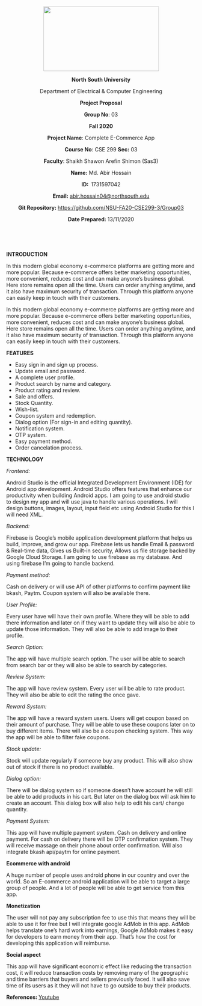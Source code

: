 <p style="text-align: center;">&nbsp;</p>
<p style="text-align: center;">&nbsp;</p>
<p align="center"><strong><img src="https://media.dhakatribune.com/uploads/2016/11/nsulogo.jpg" alt="" width="307" height="172" /></strong></p>
<p align="center"><strong>North South University</strong></p>
<p align="center">Department of Electrical &amp; Computer Engineering</p>
<p align="center"><strong>Project Proposal</strong></p>
<p align="center"><strong>Group No</strong>: 03</p>
<p align="center"><strong>Fall 2020</strong></p>
<p align="center"><strong>Project Name</strong>: Complete E-Commerce App </p>
<p align="center"><strong>Course No</strong>: CSE 299 <strong>Sec</strong><strong>:</strong> 03</p>
<p align="center"><strong>Faculty</strong>: Shaikh Shawon Arefin Shimon (Sas3)</p>
<p align="center"><strong>Name</strong><strong>:</strong> Md. Abir Hossain </p>
<p align="center"><strong>ID</strong><strong>:&nbsp; </strong>1731597042</p>
<p align="center"><strong>Email</strong><strong>:</strong> <a href="mailto:abir.hossain04@northsouth.edu"> abir.hossain04@northsouth.edu </a></p>
<p align="center"><strong>Git Repository</strong><strong>: </strong><a href="https://github.com/NSU-FA20-CSE299-3/Group03">https://github.com/NSU-FA20-CSE299-3/Group03</a></p>
<p align="center"><strong>Date Prepared</strong><strong>: </strong>13/11/2020</p>
<p><strong>&nbsp;</strong></p>
<p><strong>&nbsp;</strong></p>

<p><strong>INTRODUCTION</strong></p>
<p>In this modern global economy e-commerce platforms are getting more and more popular. Because e-commerce offers better marketing opportunities, more convenient, reduces cost and can make anyone’s business global. Here store remains open all the time. Users can order anything anytime, and it also have maximum security of transaction. Through this platform anyone can easily keep in touch with their customers. </p>
<p>In this modern global economy e-commerce platforms are getting more and more popular. Because e-commerce offers better marketing opportunities, more convenient, reduces cost and can make anyone’s business global. Here store remains open all the time. Users can order anything anytime, and it also have maximum security of transaction. Through this platform anyone can easily keep in touch with their customers. </p>

<p><strong>FEATURES</strong></p>
<ul>
<li>Easy sign in and sign up process.</li>
<li>Update email and password.</li>
<li>A complete user profile.</li>
<li>Product search by name and category.</li>
<li>Product rating and review.</li>
<li>Sale and offers.</li>
<li>Stock Quantity.</li>
<li>Wish-list.</li>
<li>Coupon system and redemption.</li>
<li>Dialog option (For sign-in and editing quantity).</li>
<li>Notification system.</li>
<li>OTP system.</li>
<li>Easy payment method.</li>
<li>Order cancelation process.</li>
</ul>

<p><strong>TECHNOLOGY</strong></p>

<p><em>Frontend: </em></p>
<p>Android Studio is the official Integrated Development Environment (IDE) for Android app development. Android Studio offers features that enhance our productivity when building Android apps. I am going to use android studio to design my app and will use java to handle various operations. I will design buttons, images, layout, input field etc using Android Studio for this I will need XML.</p>

<p><em>Backend: </em></p>
<p>Firebase is Google’s mobile application development platform that helps us build, improve, and grow our app. Firebase lets us handle Email & password & Real-time data, Gives us Built-in security, Allows us file storage backed by Google Cloud Storage. I am going to use firebase as my database. And using firebase I’m going to handle backend.</p>

<p><em>Payment method: </em></p>
<p>Cash on delivery or will use API of other platforms to confirm payment like bkash, Paytm. Coupon system will also be available there.</p>

<p><em>User Profile: </em></p>
<p>Every user have will have their own profile. Where they will be able to add there information and later on if they want to update they will also be able to update those information.  They will also be able to add image to their profile.</p>

<p><em>Search Option: </em></p>
<p>The app will have multiple search option. The user will be able to search from search bar or they will also be able to search by categories.</p>

<p><em>Review System: </em></p>
<p>The app will have review system. Every user will be able to rate product. They will also be able to edit the rating the once gave.</p>

<p><em>Reward System: </em></p>
<p>The app will have a reward system users. Users will get coupon based on their amount of purchase. They will be able to use these coupons later on to buy different items. There will also be a coupon checking system. This way the app will be able to filter fake coupons.</p>

<p><em>Stock update: </em></p>
<p>Stock will update regularly if someone buy any product. This will also show out of stock if there is no product available.</p>

<p><em>Dialog option: </em></p>
<p>There will be dialog system so if someone doesn’t have account he will still be able to add products in his cart. But later on the dialog box will ask him to create an account. This dialog box will also help to edit his cart/ change quantity.</p>

<p><em>Payment System: </em></p>
<p>This app will have multiple payment system. Cash on delivery and online payment. For cash on delivery there will be OTP confirmation system. They will receive massage on their phone about order confirmation. Will also integrate bkash api/paytm for online payment.</p>


<p><strong>Ecommerce with android</strong></p>
<p>A huge number of people uses android phone in our country and over the world. So an E-commerce android application will be able to target a large group of people. And a lot of people will be able to get service from this app.</p>

<p><strong>Monetization </strong></p>
<p>The user will not pay any subscription fee to use this that means they will be able to use it for free but I will integrate google AdMob in this app. AdMob helps translate one’s hard work into earnings, Google AdMob makes it easy for developers to earn money from their app. That’s how the cost for developing this application will reimburse.</p>

<p><strong>Social aspect</strong></p>
<p>This app will have significant economic effect like reducing the transaction cost, it will reduce transaction costs by removing many of the geographic and time barriers that buyers and sellers previously faced. It will also save time of its users as it they will not have to go outside to buy their products.</p>

<p><strong>References: </strong><a href="https://www.youtube.com/channel/UCNFVIu9YEb1fGPnPz-pTl0g"> Youtube</a></p>
